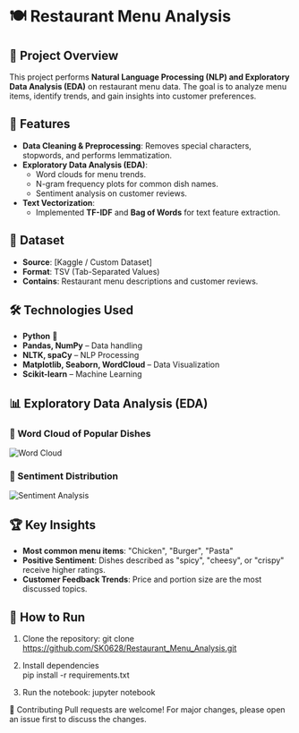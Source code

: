 # 🍽️ Restaurant Menu Analysis

## 📌 Project Overview
This project performs **Natural Language Processing (NLP) and Exploratory Data Analysis (EDA)** on restaurant menu data. The goal is to analyze menu items, identify trends, and gain insights into customer preferences.

## 🚀 Features
- **Data Cleaning & Preprocessing**: Removes special characters, stopwords, and performs lemmatization.
- **Exploratory Data Analysis (EDA)**:
  - Word clouds for menu trends.
  - N-gram frequency plots for common dish names.
  - Sentiment analysis on customer reviews.
- **Text Vectorization**:
  - Implemented **TF-IDF** and **Bag of Words** for text feature extraction.

## 📂 Dataset
- **Source**: [Kaggle / Custom Dataset]
- **Format**: TSV (Tab-Separated Values)
- **Contains**: Restaurant menu descriptions and customer reviews.

## 🛠️ Technologies Used
- **Python** 🐍
- **Pandas, NumPy** – Data handling
- **NLTK, spaCy** – NLP Processing
- **Matplotlib, Seaborn, WordCloud** – Data Visualization
- **Scikit-learn** – Machine Learning

## 📊 Exploratory Data Analysis (EDA)
### 🔹 Word Cloud of Popular Dishes
![Word Cloud](https://via.placeholder.com/600x300?text=Word+Cloud)

### 🔹 Sentiment Distribution
![Sentiment Analysis](https://via.placeholder.com/600x300?text=Sentiment+Graph)

## 🏆 Key Insights
- **Most common menu items**: "Chicken", "Burger", "Pasta"
- **Positive Sentiment**: Dishes described as "spicy", "cheesy", or "crispy" receive higher ratings.
- **Customer Feedback Trends**: Price and portion size are the most discussed topics.

## 📌 How to Run
1. Clone the repository:
   git clone https://github.com/SK0628/Restaurant_Menu_Analysis.git
   
2. Install dependencies   
   pip install -r requirements.txt

3. Run the notebook:
   jupyter notebook

🤝 Contributing
Pull requests are welcome! For major changes, please open an issue first to discuss the changes.

